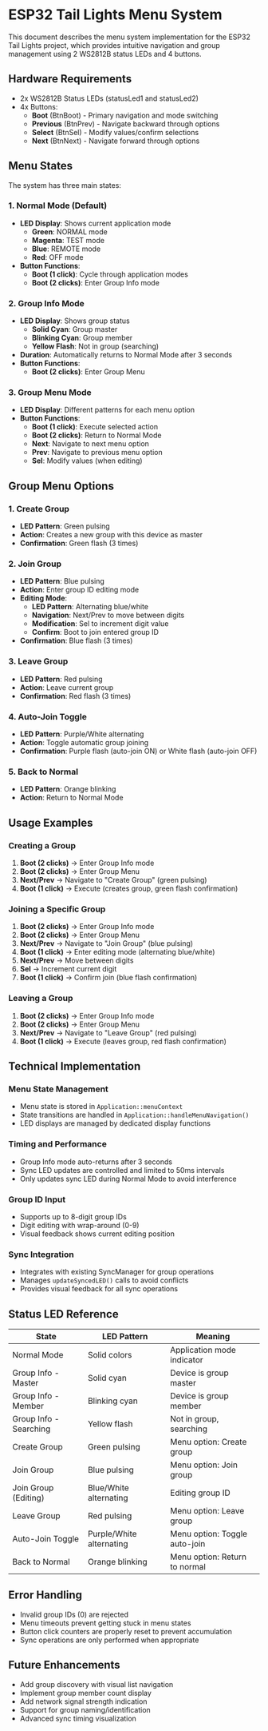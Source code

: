 # ESP32 Tail Lights Menu System

This document describes the menu system implementation for the ESP32 Tail Lights project, which provides intuitive navigation and group management using 2 WS2812B status LEDs and 4 buttons.

## Hardware Requirements

- 2x WS2812B Status LEDs (statusLed1 and statusLed2)
- 4x Buttons:
  - **Boot** (BtnBoot) - Primary navigation and mode switching
  - **Previous** (BtnPrev) - Navigate backward through options
  - **Select** (BtnSel) - Modify values/confirm selections
  - **Next** (BtnNext) - Navigate forward through options

## Menu States

The system has three main states:

### 1. Normal Mode (Default)

- **LED Display**: Shows current application mode
  - **Green**: NORMAL mode
  - **Magenta**: TEST mode
  - **Blue**: REMOTE mode
  - **Red**: OFF mode
- **Button Functions**:
  - **Boot (1 click)**: Cycle through application modes
  - **Boot (2 clicks)**: Enter Group Info mode

### 2. Group Info Mode

- **LED Display**: Shows group status
  - **Solid Cyan**: Group master
  - **Blinking Cyan**: Group member
  - **Yellow Flash**: Not in group (searching)
- **Duration**: Automatically returns to Normal Mode after 3 seconds
- **Button Functions**:
  - **Boot (2 clicks)**: Enter Group Menu

### 3. Group Menu Mode

- **LED Display**: Different patterns for each menu option
- **Button Functions**:
  - **Boot (1 click)**: Execute selected action
  - **Boot (2 clicks)**: Return to Normal Mode
  - **Next**: Navigate to next menu option
  - **Prev**: Navigate to previous menu option
  - **Sel**: Modify values (when editing)

## Group Menu Options

### 1. Create Group

- **LED Pattern**: Green pulsing
- **Action**: Creates a new group with this device as master
- **Confirmation**: Green flash (3 times)

### 2. Join Group

- **LED Pattern**: Blue pulsing
- **Action**: Enter group ID editing mode
- **Editing Mode**:
  - **LED Pattern**: Alternating blue/white
  - **Navigation**: Next/Prev to move between digits
  - **Modification**: Sel to increment digit value
  - **Confirm**: Boot to join entered group ID
- **Confirmation**: Blue flash (3 times)

### 3. Leave Group

- **LED Pattern**: Red pulsing
- **Action**: Leave current group
- **Confirmation**: Red flash (3 times)

### 4. Auto-Join Toggle

- **LED Pattern**: Purple/White alternating
- **Action**: Toggle automatic group joining
- **Confirmation**: Purple flash (auto-join ON) or White flash (auto-join OFF)

### 5. Back to Normal

- **LED Pattern**: Orange blinking
- **Action**: Return to Normal Mode

## Usage Examples

### Creating a Group

1. **Boot (2 clicks)** → Enter Group Info mode
2. **Boot (2 clicks)** → Enter Group Menu
3. **Next/Prev** → Navigate to "Create Group" (green pulsing)
4. **Boot (1 click)** → Execute (creates group, green flash confirmation)

### Joining a Specific Group

1. **Boot (2 clicks)** → Enter Group Info mode
2. **Boot (2 clicks)** → Enter Group Menu
3. **Next/Prev** → Navigate to "Join Group" (blue pulsing)
4. **Boot (1 click)** → Enter editing mode (alternating blue/white)
5. **Next/Prev** → Move between digits
6. **Sel** → Increment current digit
7. **Boot (1 click)** → Confirm join (blue flash confirmation)

### Leaving a Group

1. **Boot (2 clicks)** → Enter Group Info mode
2. **Boot (2 clicks)** → Enter Group Menu
3. **Next/Prev** → Navigate to "Leave Group" (red pulsing)
4. **Boot (1 click)** → Execute (leaves group, red flash confirmation)

## Technical Implementation

### Menu State Management

- Menu state is stored in `Application::menuContext`
- State transitions are handled in `Application::handleMenuNavigation()`
- LED displays are managed by dedicated display functions

### Timing and Performance

- Group Info mode auto-returns after 3 seconds
- Sync LED updates are controlled and limited to 50ms intervals
- Only updates sync LED during Normal Mode to avoid interference

### Group ID Input

- Supports up to 8-digit group IDs
- Digit editing with wrap-around (0-9)
- Visual feedback shows current editing position

### Sync Integration

- Integrates with existing SyncManager for group operations
- Manages `updateSyncedLED()` calls to avoid conflicts
- Provides visual feedback for all sync operations

## Status LED Reference

| State                  | LED Pattern              | Meaning                       |
| ---------------------- | ------------------------ | ----------------------------- |
| Normal Mode            | Solid colors             | Application mode indicator    |
| Group Info - Master    | Solid cyan               | Device is group master        |
| Group Info - Member    | Blinking cyan            | Device is group member        |
| Group Info - Searching | Yellow flash             | Not in group, searching       |
| Create Group           | Green pulsing            | Menu option: Create group     |
| Join Group             | Blue pulsing             | Menu option: Join group       |
| Join Group (Editing)   | Blue/White alternating   | Editing group ID              |
| Leave Group            | Red pulsing              | Menu option: Leave group      |
| Auto-Join Toggle       | Purple/White alternating | Menu option: Toggle auto-join |
| Back to Normal         | Orange blinking          | Menu option: Return to normal |

## Error Handling

- Invalid group IDs (0) are rejected
- Menu timeouts prevent getting stuck in menu states
- Button click counters are properly reset to prevent accumulation
- Sync operations are only performed when appropriate

## Future Enhancements

- Add group discovery with visual list navigation
- Implement group member count display
- Add network signal strength indication
- Support for group naming/identification
- Advanced sync timing visualization
